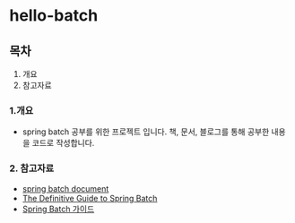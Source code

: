 # hello-batch

## 목차

1. 개요 
2. 참고자료


### 1.개요

- spring batch 공부를 위한 프로젝트 입니다. 책, 문서, 블로그를 통해 공부한 내용을 코드로 작성합니다.

### 2. 참고자료

- [spring batch document](https://docs.spring.io/spring-batch/docs/4.3.x/reference/html/index.html)
- [The Definitive Guide to Spring Batch](https://www.apress.com/gp/book/9781484237236)
- [Spring Batch 가이드](https://jojoldu.tistory.com/category/Spring%20Batch)
